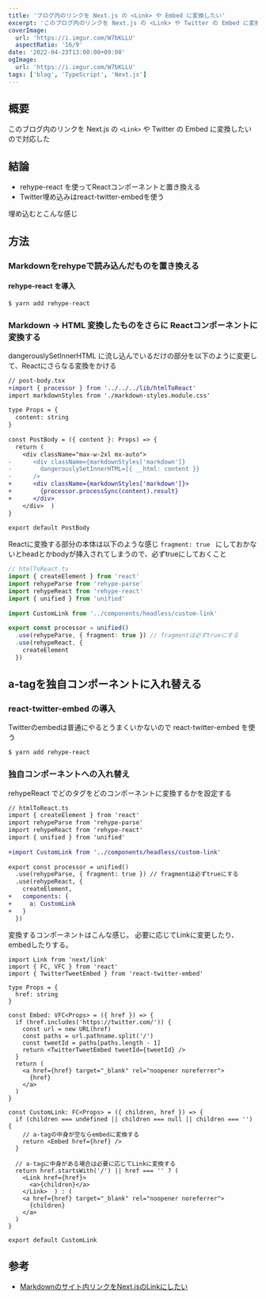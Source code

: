 ```yaml
---
title: 'ブログ内のリンクを Next.js の <Link> や Embed に変換したい'
excerpt: 'このブログ内のリンクを Next.js の <Link> や Twitter の Embed に変換したいので対応した'
coverImage: 
  url: 'https://i.imgur.com/W7bKLLU'
  aspectRatio: '16/9'
date: '2022-04-23T13:00:00+09:00'
ogImage:
  url: 'https://i.imgur.com/W7bKLLU'
tags: ['blog', 'TypeScript', 'Next.js']
---
```


## 概要

このブログ内のリンクを Next.js の `<Link>` や Twitter の Embed に変換したいので対応した


## 結論
- rehype-react を使ってReactコンポーネントと置き換える
- Twitter埋め込みはreact-twitter-embedを使う

埋め込むとこんな感じ

[](https://twitter.com/homura10059/status/1511701621901717510)


## 方法
###  Markdownをrehypeで読み込んだものを置き換える

#### rehype-react を導入

```bash
$ yarn add rehype-react
```

### Markdown -> HTML 変換したものをさらに Reactコンポーネントに変換する

dangerouslySetInnerHTML に流し込んでいるだけの部分を以下のように変更して、Reactにさらなる変換をかける

```diff
// post-body.tsx
+import { processor } from '../../../lib/htmlToReact'
import markdownStyles from './markdown-styles.module.css'  
  
type Props = {  
  content: string  
}  
  
const PostBody = ({ content }: Props) => {  
  return (  
    <div className="max-w-2xl mx-auto">  
-      <div className={markdownStyles['markdown']}  
-        dangerouslySetInnerHTML={{ __html: content }}  
-      />  
+	   <div className={markdownStyles['markdown']}>  
+	     {processor.processSync(content).result}  
+	   </div>
	</div>  )  
}  
  
export default PostBody
```

Reactに変換する部分の本体は以下のような感じ
`fragment: true ` にしておかないとheadとかbodyが挿入されてしまうので、必ずtrueにしておくこと

```ts
// htmlToReact.ts
import { createElement } from 'react'  
import rehypeParse from 'rehype-parse'  
import rehypeReact from 'rehype-react'  
import { unified } from 'unified'  
  
import CustomLink from '../components/headless/custom-link'  
  
export const processor = unified()  
  .use(rehypeParse, { fragment: true }) // fragmentは必ずtrueにする  
  .use(rehypeReact, { 
    createElement
  })
```

## a-tagを独自コンポーネントに入れ替える

### react-twitter-embed の導入

Twitterのembedは普通にやるとうまくいかないので react-twitter-embed を使う

```bash
$ yarn add rehype-react
```

### 独自コンポーネントへの入れ替え
rehypeReact でどのタグをどのコンポーネントに変換するかを設定する

```diff
// htmlToReact.ts
import { createElement } from 'react'  
import rehypeParse from 'rehype-parse'  
import rehypeReact from 'rehype-react'  
import { unified } from 'unified'  
  
+import CustomLink from '../components/headless/custom-link'  
  
export const processor = unified()  
  .use(rehypeParse, { fragment: true }) // fragmentは必ずtrueにする  
  .use(rehypeReact, { 
    createElement,  
+	components: {  
+	  a: CustomLink  
+	}
  })
```

変換するコンポーネントはこんな感じ。
必要に応じてLinkに変更したり、embedしたりする。

```tsx
import Link from 'next/link'  
import { FC, VFC } from 'react'  
import { TwitterTweetEmbed } from 'react-twitter-embed'  
  
type Props = {  
  href: string  
}  
  
const Embed: VFC<Props> = ({ href }) => {  
  if (href.includes('https://twitter.com/')) {  
    const url = new URL(href)  
    const paths = url.pathname.split('/')  
    const tweetId = paths[paths.length - 1]  
    return <TwitterTweetEmbed tweetId={tweetId} />  
  }  
  return (  
    <a href={href} target="_blank" rel="noopener noreferrer">  
      {href}  
    </a>  
  )  
}  
  
const CustomLink: FC<Props> = ({ children, href }) => {  
  if (children === undefined || children === null || children === '') {  
    // a-tagの中身が空ならembedに変換する  
    return <Embed href={href} />  
  }  
  
  // a-tagに中身がある場合は必要に応じてLinkに変換する  
  return href.startsWith('/') || href === '' ? (  
    <Link href={href}>  
      <a>{children}</a>  
    </Link>  ) : (  
    <a href={href} target="_blank" rel="noopener noreferrer">  
      {children}  
    </a>  
  )  
}  
  
export default CustomLink
```

## 参考

- [Markdownのサイト内リンクをNext.jsのLinkにしたい](https://zenn.dev/thiragi/articles/ce13a4be4110c0)